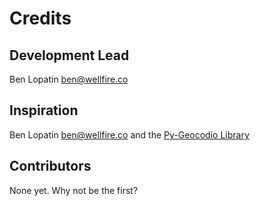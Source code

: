 Credits
=======

Development Lead
----------------
Ben Lopatin <ben@wellfire.co>

Inspiration
-----------
Ben Lopatin <ben@wellfire.co> and the [Py-Geocodio Library](https://github.com/bennylope/pygeocodio)

Contributors
------------
None yet. Why not be the first?